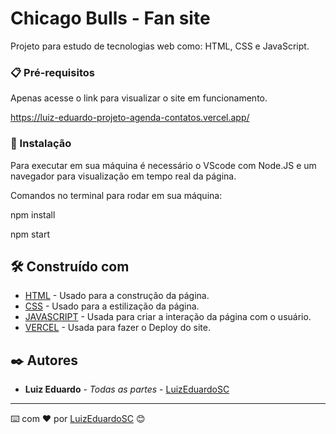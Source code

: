 # Chicago Bulls - Fan site

Projeto para estudo de tecnologias web como: HTML, CSS e JavaScript.


### 📋 Pré-requisitos

Apenas acesse o link para visualizar o site em funcionamento.

https://luiz-eduardo-projeto-agenda-contatos.vercel.app/


### 🔧 Instalação

Para executar em sua máquina é necessário o VScode com Node.JS e um navegador para visualização em tempo real da página.

Comandos no terminal para rodar em sua máquina:

npm install

npm start


## 🛠️ Construído com

* [HTML](https://www.w3schools.com/html/default.asp) - Usado para a construção da página.
* [CSS](https://www.w3schools.com/css/default.asp) - Usado para a estilização da página.
* [JAVASCRIPT](https://www.w3schools.com/js/default.asp) - Usada para criar a interação da página com o usuário.
* [VERCEL](https://vercel.com/) - Usada para fazer o Deploy do site.


## ✒️ Autores

* **Luiz Eduardo** - *Todas as partes* - [LuizEduardoSC](https://github.com/LuizEduardoSC)

---
⌨️ com ❤️ por [LuizEduardoSC](https://github.com/LuizEduardoSC) 😊
